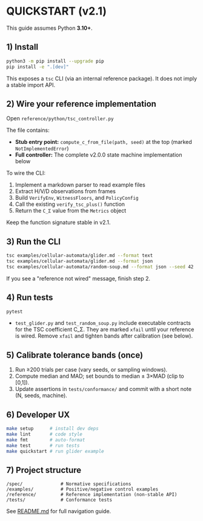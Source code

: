 # QUICKSTART (v2.1)

This guide assumes Python **3.10+**.

## 1) Install
```bash
python3 -m pip install --upgrade pip
pip install -e ".[dev]"
```

This exposes a `tsc` CLI (via an internal reference package). It does not imply a stable import API.

## 2) Wire your reference implementation

Open `reference/python/tsc_controller.py`

The file contains:
- **Stub entry point:** `compute_c_from_file(path, seed)` at the top (marked `NotImplementedError`)
- **Full controller:** The complete v2.0.0 state machine implementation below

To wire the CLI:
1. Implement a markdown parser to read example files
2. Extract H/V/D observations from frames
3. Build `VerifyEnv`, `WitnessFloors`, and `PolicyConfig`
4. Call the existing `verify_tsc_plus()` function
5. Return the `C_Σ` value from the `Metrics` object

Keep the function signature stable in v2.1.

## 3) Run the CLI
```bash
tsc examples/cellular-automata/glider.md --format text
tsc examples/cellular-automata/glider.md --format json
tsc examples/cellular-automata/random-soup.md --format json --seed 42
```

If you see a "reference not wired" message, finish step 2.

## 4) Run tests
```bash
pytest
```

- `test_glider.py` and `test_random_soup.py` include executable contracts for the TSC
  coefficient C_Σ. They are marked `xfail` until your reference is wired. Remove `xfail`
  and tighten bands after calibration (see below).

## 5) Calibrate tolerance bands (once)

1. Run ≥200 trials per case (vary seeds, or sampling windows).
2. Compute median and MAD; set bounds to median ± 3×MAD (clip to [0,1]).
3. Update assertions in `tests/conformance/` and commit with a short note (N, seeds, machine).

## 6) Developer UX
```bash
make setup      # install dev deps
make lint       # code style
make fmt        # auto-format
make test       # run tests
make quickstart # run glider example
```

## 7) Project structure
```
/spec/              # Normative specifications
/examples/          # Positive/negative control examples
/reference/         # Reference implementation (non-stable API)
/tests/             # Conformance tests
```

See [README.md](README.md) for full navigation guide.